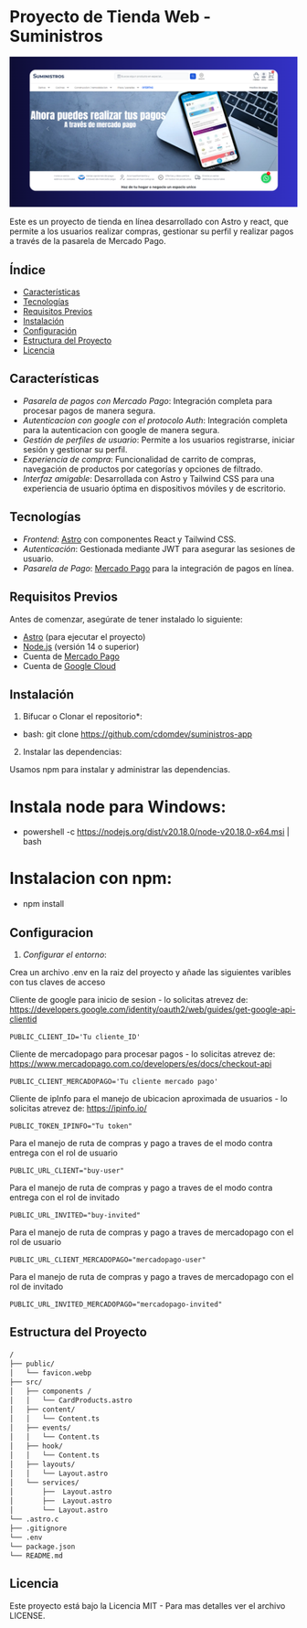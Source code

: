 # Proyecto de Tienda Web - Suministros

<a href="/https://suministros-app-alpha.vercel.app/">

![alt text](public/README.md.png)

</a>
Este es un proyecto de tienda en línea desarrollado con Astro y react, que permite a los usuarios realizar compras, gestionar su perfil y realizar pagos a través de la pasarela de Mercado Pago.

## Índice

- [Características](#características)
- [Tecnologías](#tecnologías)
- [Requisitos Previos](#requisitos-previos)
- [Instalación](#instalación)
- [Configuración](#configuración)
- [Estructura del Proyecto](#estructura-del-proyecto)
- [Licencia](#licencia)

## Características

- _Pasarela de pagos con Mercado Pago_: Integración completa para procesar pagos de manera segura.
- _Autenticacion con google con el protocolo Auth_: Integración completa para la autenticacion con google de manera segura.
- _Gestión de perfiles de usuario_: Permite a los usuarios registrarse, iniciar sesión y gestionar su perfil.
- _Experiencia de compra_: Funcionalidad de carrito de compras, navegación de productos por categorías y opciones de filtrado.
- _Interfaz amigable_: Desarrollada con Astro y Tailwind CSS para una experiencia de usuario óptima en dispositivos móviles y de escritorio.

## Tecnologías

- _Frontend_: [Astro](https://astro.build/) con componentes React y Tailwind CSS.
- _Autenticación_: Gestionada mediante JWT para asegurar las sesiones de usuario.
- _Pasarela de Pago_: [Mercado Pago](https://www.mercadopago.com/) para la integración de pagos en línea.

## Requisitos Previos

Antes de comenzar, asegúrate de tener instalado lo siguiente:

- [Astro](https://astro.build/) (para ejecutar el proyecto)
- [Node.js](https://nodejs.org/) (versión 14 o superior)
- Cuenta de [Mercado Pago](https://www.mercadopago.com/)
- Cuenta de [Google Cloud](https://cloud.google.com/cloud-console/)

## Instalación

1. Bifucar o Clonar el repositorio\*:

- bash: git clone https://github.com/cdomdev/suministros-app

2. Instalar las dependencias:

Usamos npm para instalar y administrar las dependencias.

# Instala node para Windows:

- powershell -c https://nodejs.org/dist/v20.18.0/node-v20.18.0-x64.msi | bash

# Instalacion con npm:

- npm install

## Configuracion

1. _Configurar el entorno_:

Crea un archivo .env en la raiz del proyecto y añade las siguientes varibles con tus claves de acceso

Cliente de google para inicio de sesion - lo solicitas atrevez de: https://developers.google.com/identity/oauth2/web/guides/get-google-api-clientid

```text
PUBLIC_CLIENT_ID='Tu cliente_ID'
```

Cliente de mercadopago para procesar pagos - lo solicitas atrevez de: https://www.mercadopago.com.co/developers/es/docs/checkout-api

```text
PUBLIC_CLIENT_MERCADOPAGO='Tu cliente mercado pago'
```
Cliente de ipInfo para el manejo de ubicacion aproximada de usuarios - lo solicitas atrevez de: https://ipinfo.io/


```text
PUBLIC_TOKEN_IPINFO="Tu token"
```
Para el manejo de ruta de compras y pago a traves de el modo contra entrega con el rol de usuario

```text
PUBLIC_URL_CLIENT="buy-user"
```
Para el manejo de ruta de compras y pago a traves de el modo contra entrega con el rol de invitado

```text
PUBLIC_URL_INVITED="buy-invited"
```

Para el manejo de ruta de compras y pago a traves de mercadopago con el rol de usuario 
```text
PUBLIC_URL_CLIENT_MERCADOPAGO="mercadopago-user"
```

Para el manejo de ruta de compras y pago a traves de mercadopago con el rol de invitado

```text
PUBLIC_URL_INVITED_MERCADOPAGO="mercadopago-invited"
```


## Estructura del Proyecto


```text
/
├── public/
│   └── favicon.webp
├── src/
│   ├── components /
│   │   └── CardProducts.astro
│   ├── content/
│   │   └── Content.ts
│   ├── events/
│   │   └── Content.ts
│   ├── hook/
│   │   └── Content.ts
│   ├── layouts/
│   │   └── Layout.astro
│   └── services/
│       ├──  Layout.astro
│       ├──  Layout.astro
│       └── Layout.astro
└── .astro.c
├── .gitignore
└── .env
└── package.json
└── README.md

```

## Licencia

Este proyecto está bajo la Licencia MIT - Para mas detalles ver el archivo LICENSE.

